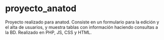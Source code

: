 # proyecto_anatod

Proyecto realizado para anatod. Consiste en un formulario para la edición y el alta de usuarios, y muestra tablas con información haciendo consultas a la BD. Realizado en PHP, JS, CSS y HTML.
